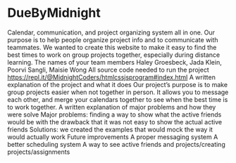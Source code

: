 # DueByMidnight
Calendar, communication, and project organizing system all in one. Our purpose is to help people organize project info and to communicate with teammates. We wanted to create this website to make it easy to find the best times to work on group projects together, especially during distance learning.
The names of your team members
  Haley Groesbeck, Jada Klein, Poorvi Sangli, Maisie Wong
All source code needed to run the project
  https://repl.it/@MidnightCoders/htmlcssjsprogram#index.html
A written explanation of the project and what it does
  Our project’s purpose is to make group projects easier when not together in person. It allows you to message each other, and merge your calendars together to see when the best time is to work together.
A written explanation of major problems and how they were solve
  Major problems: finding a way to show what the active friends would be with the drawback that it was not easy to show the actual active friends
  Solutions: we created the examples that would mock the way it would actually work
Future improvements
  A proper messaging system
  A better scheduling system
  A way to see active friends and projects/creating projects/assignments
